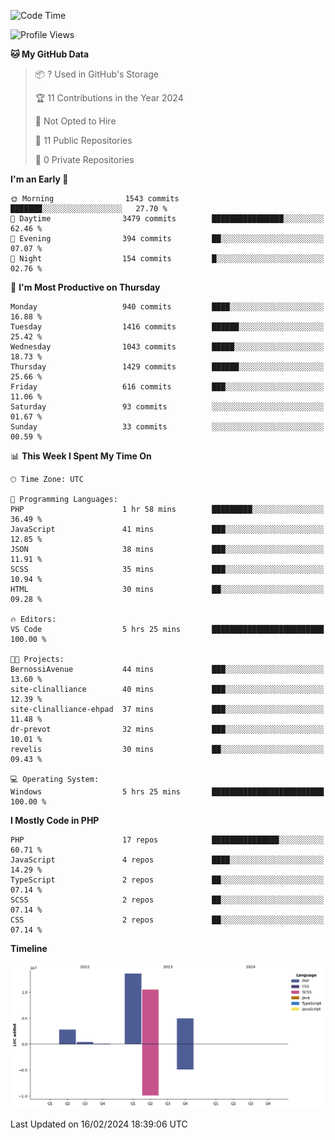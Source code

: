 <!--START_SECTION:waka-->
![Code Time](http://img.shields.io/badge/Code%20Time-1%2C498%20hrs%2037%20mins-blue)

![Profile Views](http://img.shields.io/badge/Profile%20Views-0-blue)

**🐱 My GitHub Data** 

> 📦 ? Used in GitHub's Storage 
 > 
> 🏆 11 Contributions in the Year 2024
 > 
> 🚫 Not Opted to Hire
 > 
> 📜 11 Public Repositories 
 > 
> 🔑 0 Private Repositories 
 > 
**I'm an Early 🐤** 

```text
🌞 Morning                1543 commits        ███████░░░░░░░░░░░░░░░░░░   27.70 % 
🌆 Daytime                3479 commits        ████████████████░░░░░░░░░   62.46 % 
🌃 Evening                394 commits         ██░░░░░░░░░░░░░░░░░░░░░░░   07.07 % 
🌙 Night                  154 commits         █░░░░░░░░░░░░░░░░░░░░░░░░   02.76 % 
```
📅 **I'm Most Productive on Thursday** 

```text
Monday                   940 commits         ████░░░░░░░░░░░░░░░░░░░░░   16.88 % 
Tuesday                  1416 commits        ██████░░░░░░░░░░░░░░░░░░░   25.42 % 
Wednesday                1043 commits        █████░░░░░░░░░░░░░░░░░░░░   18.73 % 
Thursday                 1429 commits        ██████░░░░░░░░░░░░░░░░░░░   25.66 % 
Friday                   616 commits         ███░░░░░░░░░░░░░░░░░░░░░░   11.06 % 
Saturday                 93 commits          ░░░░░░░░░░░░░░░░░░░░░░░░░   01.67 % 
Sunday                   33 commits          ░░░░░░░░░░░░░░░░░░░░░░░░░   00.59 % 
```


📊 **This Week I Spent My Time On** 

```text
🕑︎ Time Zone: UTC

💬 Programming Languages: 
PHP                      1 hr 58 mins        █████████░░░░░░░░░░░░░░░░   36.49 % 
JavaScript               41 mins             ███░░░░░░░░░░░░░░░░░░░░░░   12.85 % 
JSON                     38 mins             ███░░░░░░░░░░░░░░░░░░░░░░   11.91 % 
SCSS                     35 mins             ███░░░░░░░░░░░░░░░░░░░░░░   10.94 % 
HTML                     30 mins             ██░░░░░░░░░░░░░░░░░░░░░░░   09.28 % 

🔥 Editors: 
VS Code                  5 hrs 25 mins       █████████████████████████   100.00 % 

🐱‍💻 Projects: 
BernossiAvenue           44 mins             ███░░░░░░░░░░░░░░░░░░░░░░   13.60 % 
site-clinalliance        40 mins             ███░░░░░░░░░░░░░░░░░░░░░░   12.39 % 
site-clinalliance-ehpad  37 mins             ███░░░░░░░░░░░░░░░░░░░░░░   11.48 % 
dr-prevot                32 mins             ███░░░░░░░░░░░░░░░░░░░░░░   10.01 % 
revelis                  30 mins             ██░░░░░░░░░░░░░░░░░░░░░░░   09.43 % 

💻 Operating System: 
Windows                  5 hrs 25 mins       █████████████████████████   100.00 % 
```

**I Mostly Code in PHP** 

```text
PHP                      17 repos            ███████████████░░░░░░░░░░   60.71 % 
JavaScript               4 repos             ████░░░░░░░░░░░░░░░░░░░░░   14.29 % 
TypeScript               2 repos             ██░░░░░░░░░░░░░░░░░░░░░░░   07.14 % 
SCSS                     2 repos             ██░░░░░░░░░░░░░░░░░░░░░░░   07.14 % 
CSS                      2 repos             ██░░░░░░░░░░░░░░░░░░░░░░░   07.14 % 
```



**Timeline**

![Lines of Code chart](https://raw.githubusercontent.com/tahar-elgunaoui/tahar-elgunaoui/main/assets/bar_graph.png)


 Last Updated on 16/02/2024 18:39:06 UTC
<!--END_SECTION:waka-->
